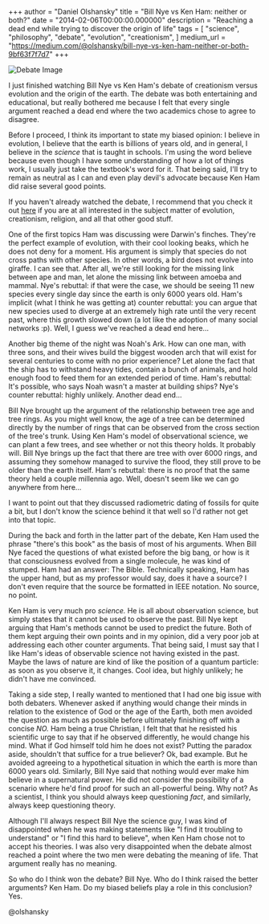 +++
author = "Daniel Olshansky"
title = "Bill Nye vs Ken Ham: neither or both?"
date = "2014-02-06T00:00:00.000000"
description = "Reaching a dead end while trying to discover the origin of life"
tags = [
    "science",
    "philosophy",
    "debate",
    "evolution",
    "creationism",
]
medium_url = "https://medium.com/@olshansky/bill-nye-vs-ken-ham-neither-or-both-9bf63f7f7d7"
+++

![Debate Image](https://cdn-images-1.medium.com/max/2560/1*csevuIyql9dWpB7nboK9SA.jpeg)

I just finished watching Bill Nye vs Ken Ham's debate of creationism versus evolution and the origin of the earth. The debate was both entertaining and educational, but really bothered me because I felt that every single argument reached a dead end where the two academics chose to agree to disagree.

Before I proceed, I think its important to state my biased opinion: I believe in evolution, I believe that the earth is billions of years old, and in general, I believe in the *science* that is taught in schools. I'm using the word believe because even though I have some understanding of how a lot of things work, I usually just take the textbook's word for it. That being said, I'll try to remain as neutral as I can and even play devil's advocate because Ken Ham did raise several good points.

If you haven't already watched the debate, I recommend that you check it out [here](http://www.youtube.com/watch?v=z6kgvhG3AkI) if you are at all interested in the subject matter of evolution, creationism, religion, and all that other good stuff.

One of the first topics Ham was discussing were Darwin's finches. They're the perfect example of evolution, with their cool looking beaks, which he does not deny for a moment. His argument is simply that species do not cross paths with other species. In other words, a bird does not evolve into giraffe. I can see that. After all, we're still looking for the missing link between ape and man, let alone the missing link between amoeba and mammal. Nye's rebuttal: if that were the case, we should be seeing 11 new species every single day since the earth is only 6000 years old. Ham's implicit (what I think he was getting at) counter rebuttal: you can argue that new species used to diverge at an extremely high rate until the very recent past, where this growth slowed down (a lot like the adoption of many social networks :p). Well, I guess we've reached a dead end here…

Another big theme of the night was Noah's Ark. How can one man, with three sons, and their wives build the biggest wooden arch that will exist for several centuries to come with no prior experience? Let alone the fact that the ship has to withstand heavy tides, contain a bunch of animals, and hold enough food to feed them for an extended period of time. Ham's rebuttal: It's possible, who says Noah wasn't a master at building ships? Nye's counter rebuttal: highly unlikely. Another dead end…

Bill Nye brought up the argument of the relationship between tree age and tree rings. As you might well know, the age of a tree can be determined directly by the number of rings that can be observed from the cross section of the tree's trunk. Using Ken Ham's model of observational science, we can plant a few trees, and see whether or not this theory holds. It probably will. Bill Nye brings up the fact that there are tree with over 6000 rings, and assuming they somehow managed to survive the flood, they still prove to be older than the earth itself. Ham's rebuttal: there is no proof that the same theory held a couple millennia ago. Well, doesn't seem like we can go anywhere from here…

I want to point out that they discussed radiometric dating of fossils for quite a bit, but I don't know the science behind it that well so I'd rather not get into that topic.

During the back and forth in the latter part of the debate, Ken Ham used the phrase "there's this book" as the basis of most of his arguments. When Bill Nye faced the questions of what existed before the big bang, or how is it that consciousness evolved from a single molecule, he was kind of stumped. Ham had an answer: The Bible. Technically speaking, Ham has the upper hand, but as my professor would say, does it have a source? I don't even require that the source be formatted in IEEE notation. No source, no point.

Ken Ham is very much pro *science.* He is all about observation science, but simply states that it cannot be used to observe the past. Bill Nye kept arguing that Ham's methods cannot be used to predict the future. Both of them kept arguing their own points and in my opinion, did a very poor job at addressing each other counter arguments. That being said, I must say that I like Ham's ideas of observable science not having existed in the past. Maybe the laws of nature are kind of like the position of a quantum particle: as soon as you observe it, it changes. Cool idea, but highly unlikely; he didn't have me convinced.

Taking a side step, I really wanted to mentioned that I had one big issue with both debaters. Whenever asked if anything would change their minds in relation to the existence of God or the age of the Earth, both men avoided the question as much as possible before ultimately finishing off with a concise *NO.* Ham being a true Christian, I felt that that he resisted his scientific urge to say that if he observed differently, he would change his mind. What if God himself told him he does not exist? Putting the paradox aside, shouldn't that suffice for a true believer? Ok, bad example. But he avoided agreeing to a hypothetical situation in which the earth is more than 6000 years old. Similarly, Bill Nye said that nothing would ever make him believe in a supernatural power. He did not consider the possibility of a scenario where he'd find proof for such an all-powerful being. Why not? As a scientist, I think you should always keep questioning *fact*, and similarly, always keep questioning theory.

Although I'll always respect Bill Nye the science guy, I was kind of disappointed when he was making statements like "I find it troubling to understand" or "I find this hard to believe", when Ken Ham chose not to accept his theories. I was also very disappointed when the debate almost reached a point where the two men were debating the meaning of life. That argument really has no meaning.

So who do I think won the debate? Bill Nye. Who do I think raised the better arguments? Ken Ham. Do my biased beliefs play a role in this conclusion? Yes.

@olshansky